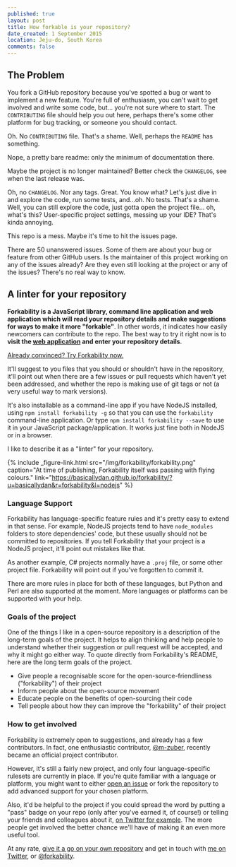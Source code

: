 ```yaml
---
published: true
layout: post
title: How forkable is your repository?
date_created: 1 September 2015
location: Jeju-do, South Korea
comments: false
---
```


## The Problem

You fork a GitHub repository because you've spotted a bug or want to implement a new feature. You're full of enthusiasm, you can't wait to get involved and write some code, but... you're not sure where to start. The `CONTRIBUTING` file should help you out here, perhaps there's some other platform for bug tracking, or someone you should contact.

Oh. No `CONTRIBUTING` file. That's a shame. Well, perhaps the `README` has something.

Nope, a pretty bare readme: only the minimum of documentation there.

Maybe the project is no longer maintained? Better check the `CHANGELOG`, see when the last release was.

Oh, no `CHANGELOG`. Nor any tags. Great. You know what? Let's just dive in and explore the code, run some tests, and...oh. No tests. That's a shame. Well, you can still explore the code, just gotta open the project file... oh, what's this? User-specific project settings, messing up your IDE? That's kinda annoying.

This repo is a mess. Maybe it's time to hit the issues page.

There are 50 unanswered issues. Some of them are about your bug or feature from other GitHub users. Is the maintainer of this project working on any of the issues already? Are they even still looking at the project or any of the issues? There's no real way to know.

## A linter for your repository

**Forkability is a JavaScript library, command line application and web application which will read your repository details and make suggestions for ways to make it more "forkable"**. In other words, it indicates how easily newcomers can contribute to the repo. The best way to try it right now is to **visit the [web application](https://basicallydan.github.io/forkability/) and enter your repository details**.

<a href="https://basicallydan.github.io/forkability/" class="cta--primary" data-segment='{ "name" : "Forkability CTA Clicked", "location" : "Post: {{ page.title }}" }'>Already convinced? Try Forkability now.</a>

It'll suggest to you files that you should or shouldn't have in the repository, it'll point out when there are a few issues or pull requests which haven't yet been addressed, and whether the repo is making use of git tags or not (a very useful way to mark versions).

It's also installable as a command-line app if you have NodeJS installed, using `npm install forkability -g` so that you can use the `forkability` command-line application. Or type `npm install forkability --save` to use it in your JavaScript package/application. It works just fine both in NodeJS or in a browser.

I like to describe it as a "linter" for your repository.

{% include _figure-link.html src="/img/forkability/forkability.png" caption="At time of publishing, Forkability itself was passing with flying colours." link="https://basicallydan.github.io/forkability/?u=basicallydan&r=forkability&l=nodejs" %}

### Language Support

Forkability has language-specific feature rules and it's pretty easy to extend in that sense. For example, NodeJS projects tend to have `node_modules` folders to store dependencies' code, but these usually should not be committed to repositories. If you tell Forkability that your project is a NodeJS project, it'll point out mistakes like that.

As another example, C# projects normally have a `.proj` file, or some other project file. Forkability will point out if you've forgotten to commit it.

There are more rules in place for both of these languages, but Python and Perl are also supported at the moment. More languages or platforms can be supported with your help.

### Goals of the project

One of the things I like in a open-source repository is a description of the long-term goals of the project. It helps to align thinking and help people to understand whether their suggestion or pull request will be accepted, and why it might go either way. To quote directly from Forkability's README, here are the long term goals of the project.

* Give people a recognisable score for the open-source-friendliness ("forkability") of their project
* Inform people about the open-source movement
* Educate people on the benefits of open-sourcing their code
* Tell people about how they can improve the "forkability" of their project

### How to get involved

Forkability is extremely open to suggestions, and already has a few contributors. In fact, one enthusiastic contributor, [@m-zuber](https://github.com/m-zuber), recently became an official project contributor.

However, it's still a fairly new project, and only four language-specific rulesets are currently in place. If you're quite familiar with a language or platform, you might want to either [open an issue](https://github.com/basicallydan/forkability/issues) or fork the repository to add advanced support for your chosen platform.

Also, it'd be helpful to the project if you could spread the word by putting a "pass" badge on your repo (only after you've earned it, of course!) or telling your friends and colleagues about it, [on Twitter for example](https://twitter.com/intent/tweet?original_referer=https%3A%2F%2Fabout.twitter.com%2Fresources%2Fbuttons&ref_src=twsrc%5Etfw&text=Think%20your%20repo%20is%20inviting%20to%20potential%20contributors%3F%20Find%20out%20with%20%40forkability%3A&tw_p=tweetbutton&url=https%3A%2F%2Fbasicallydan.github.io%2Fforkability&via=basicallydan). The more people get involved the better chance we'll have of making it an even more useful tool.

At any rate, <a href="https://basicallydan.github.com/forkability">give it a go on your own repository</a> and get in touch with <a href="https://twitter.com/basicallydan">me on Twitter</a>, or <a href="https://twitter.com/forkability">@forkability</a>.